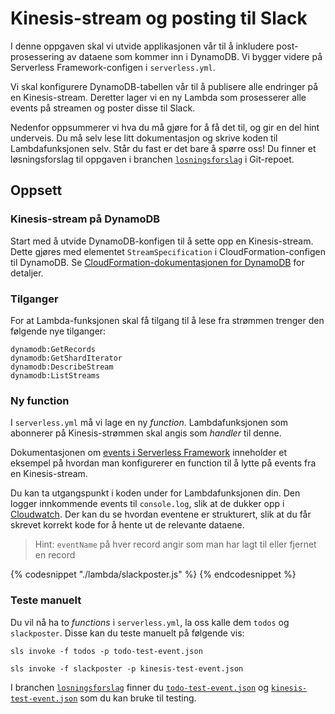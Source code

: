 # Kinesis-stream og posting til Slack

I denne oppgaven skal vi utvide applikasjonen vår til å inkludere post-prosessering av dataene som kommer inn i DynamoDB. Vi bygger videre på Serverless Framework-configen i `serverless.yml`.

Vi skal konfigurere DynamoDB-tabellen vår til å publisere alle endringer på en Kinesis-stream. Deretter lager vi en ny Lambda som prosesserer alle events på streamen og poster disse til Slack.

Nedenfor oppsummerer vi hva du må gjøre for å få det til, og gir en del hint underveis. Du må selv lese litt dokumentasjon og skrive koden til Lambdafunksjonen selv. Står du fast er det bare å spørre oss! Du finner et løsningsforslag til oppgaven i branchen [`losningsforslag`](https://github.com/henriwi/serverless-workshop/tree/losningsforslag) i Git-repoet.

## Oppsett

### Kinesis-stream på DynamoDB

Start med å utvide DynamoDB-konfigen til å sette opp en Kinesis-stream. Dette gjøres med elementet `StreamSpecification` i CloudFormation-configen til DynamoDB. Se [CloudFormation-dokumentasjonen for DynamoDB](http://docs.aws.amazon.com/AWSCloudFormation/latest/UserGuide/aws-resource-dynamodb-table.html) for detaljer.

### Tilganger

For at Lambda-funksjonen skal få tilgang til å lese fra strømmen trenger den følgende nye tilganger:

```
dynamodb:GetRecords
dynamodb:GetShardIterator
dynamodb:DescribeStream
dynamodb:ListStreams
```

### Ny function

I `serverless.yml` må vi lage en ny _function_. Lambdafunksjonen som abonnerer på Kinesis-strømmen skal angis som  _handler_ til denne.

Dokumentasjonen om [events i Serverless Framework](https://serverless.com/framework/docs/providers/aws/events/streams/) inneholder et eksempel på hvordan man konfigurerer en function til å lytte på events fra en Kinesis-stream.

Du kan ta utgangspunkt i koden under for Lambdafunksjonen din. Den logger innkommende events til `console.log`, slik at de dukker opp i [Cloudwatch](https://console.aws.amazon.com/cloudwatch). Der kan du se hvordan eventene er strukturert, slik at du får skrevet korrekt kode for å hente ut de relevante dataene.

>Hint: `eventName` på hver record angir som man har lagt til eller fjernet en record

{% codesnippet "./lambda/slackposter.js" %} {% endcodesnippet %}


### Teste manuelt

Du vil nå ha to _functions_ i `serverless.yml`, la oss kalle dem `todos` og `slackposter`. Disse kan du teste manuelt på følgende vis:

```
sls invoke -f todos -p todo-test-event.json

sls invoke -f slackposter -p kinesis-test-event.json

```

I branchen [`losningsforslag`](https://github.com/henriwi/serverless-workshop/tree/losningsforslag/slack-poster) finner du [`todo-test-event.json`](https://github.com/henriwi/serverless-workshop/blob/losningsforslag/slack-poster/todo-test-event.json) og [`kinesis-test-event.json`](https://github.com/henriwi/serverless-workshop/blob/losningsforslag/slack-poster/kinesis-test-event.json) som du kan bruke til testing.